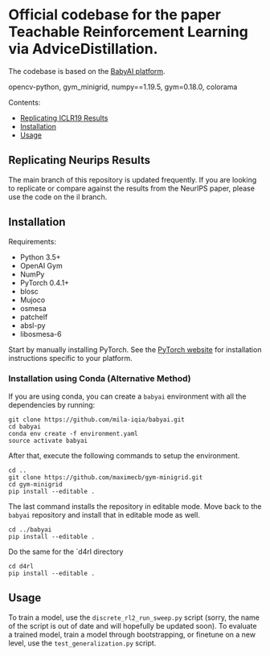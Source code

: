 # Official codebase for the paper Teachable Reinforcement Learning via AdviceDistillation.

The codebase is based on the [BabyAI platform](https://github.com/mila-iqia/babyai).

opencv-python, gym_minigrid, numpy==1.19.5, gym=0.18.0, colorama


Contents:
- [Replicating ICLR19 Results](#replicating-iclr19-results)
- [Installation](#installation)
- [Usage](#usage)

## Replicating Neurips Results

The main branch of this repository is updated frequently. If you are looking to replicate or compare against the results from the NeurIPS paper, please use the code on the il branch.

## Installation

Requirements:
- Python 3.5+
- OpenAI Gym
- NumPy
- PyTorch 0.4.1+
- blosc
- Mujoco
- osmesa
- patchelf
- absl-py
- libosmesa-6

Start by manually installing PyTorch. See the [PyTorch website](http://pytorch.org/)
for installation instructions specific to your platform.


### Installation using Conda (Alternative Method)

If you are using conda, you can create a `babyai` environment with all the dependencies by running:

```
git clone https://github.com/mila-iqia/babyai.git
cd babyai
conda env create -f environment.yaml
source activate babyai
```

After that, execute the following commands to setup the environment.

```
cd ..
git clone https://github.com/maximecb/gym-minigrid.git
cd gym-minigrid
pip install --editable .
```

The last command installs the repository in editable mode. Move back to the `babyai` repository and install that in editable mode as well.

```
cd ../babyai
pip install --editable .
```

Do the same for the `d4rl directory

```
cd d4rl
pip install --editable .
```

## Usage

To train a model, use the `discrete_rl2_run_sweep.py` script (sorry, the name of the script is out of date and will hopefully be updated soon).
To evaluate a trained model, train a model through bootstrapping, or finetune on a new level, use the `test_generalization.py` script.
